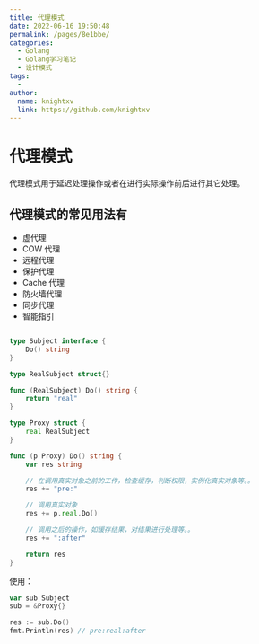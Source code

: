 ```yaml
---
title: 代理模式
date: 2022-06-16 19:50:48
permalink: /pages/8e1bbe/
categories:
  - Golang
  - Golang学习笔记
  - 设计模式
tags:
  - 
author: 
  name: knightxv
  link: https://github.com/knightxv
---
```

# 代理模式

代理模式用于延迟处理操作或者在进行实际操作前后进行其它处理。

## 代理模式的常见用法有

-   虚代理
-   COW 代理
-   远程代理
-   保护代理
-   Cache 代理
-   防火墙代理
-   同步代理
-   智能指引

```go

type Subject interface {
	Do() string
}

type RealSubject struct{}

func (RealSubject) Do() string {
	return "real"
}

type Proxy struct {
	real RealSubject
}

func (p Proxy) Do() string {
	var res string

	// 在调用真实对象之前的工作，检查缓存，判断权限，实例化真实对象等。。
	res += "pre:"

	// 调用真实对象
	res += p.real.Do()

	// 调用之后的操作，如缓存结果，对结果进行处理等。。
	res += ":after"

	return res
}

```

使用：

```go
var sub Subject
sub = &Proxy{}

res := sub.Do()
fmt.Println(res) // pre:real:after
```

